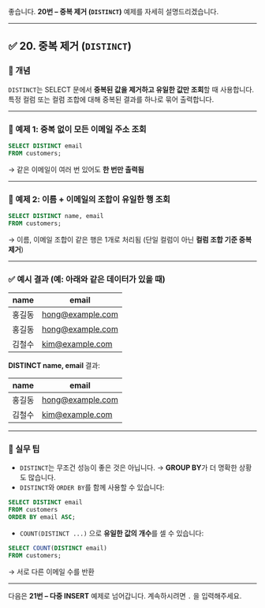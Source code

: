 좋습니다.
**20번 – 중복 제거 (`DISTINCT`)** 예제를 자세히 설명드리겠습니다.

---

## ✅ 20. 중복 제거 (`DISTINCT`)

### 📌 개념

`DISTINCT`는 SELECT 문에서 **중복된 값을 제거하고 유일한 값만 조회**할 때 사용합니다.
특정 컬럼 또는 컬럼 조합에 대해 중복된 결과를 하나로 묶어 출력합니다.

---

### 📄 예제 1: 중복 없이 모든 이메일 주소 조회

```sql
SELECT DISTINCT email
FROM customers;
```

→ 같은 이메일이 여러 번 있어도 **한 번만 출력됨**

---

### 📄 예제 2: 이름 + 이메일의 조합이 유일한 행 조회

```sql
SELECT DISTINCT name, email
FROM customers;
```

→ 이름, 이메일 조합이 같은 행은 1개로 처리됨
(단일 컬럼이 아닌 **컬럼 조합 기준 중복 제거**)

---

### ✅ 예시 결과 (예: 아래와 같은 데이터가 있을 때)

| name | email                                       |
| ---- | ------------------------------------------- |
| 홍길동  | [hong@example.com](mailto:hong@example.com) |
| 홍길동  | [hong@example.com](mailto:hong@example.com) |
| 김철수  | [kim@example.com](mailto:kim@example.com)   |

**DISTINCT name, email** 결과:

| name | email                                       |
| ---- | ------------------------------------------- |
| 홍길동  | [hong@example.com](mailto:hong@example.com) |
| 김철수  | [kim@example.com](mailto:kim@example.com)   |

---

### 🧠 실무 팁

* `DISTINCT`는 무조건 성능이 좋은 것은 아닙니다.
  → **GROUP BY**가 더 명확한 상황도 많습니다.
* `DISTINCT`와 `ORDER BY`를 함께 사용할 수 있습니다:

```sql
SELECT DISTINCT email
FROM customers
ORDER BY email ASC;
```

* `COUNT(DISTINCT ...)` 으로 **유일한 값의 개수**를 셀 수 있습니다:

```sql
SELECT COUNT(DISTINCT email)
FROM customers;
```

→ 서로 다른 이메일 수를 반환

---

다음은 **21번 – 다중 INSERT** 예제로 넘어갑니다.
계속하시려면 `.` 을 입력해주세요.
